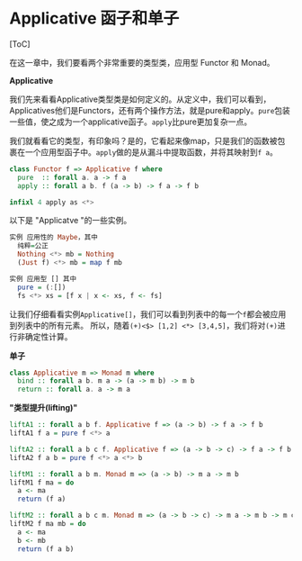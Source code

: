 
# Applicative 函子和单子

[ToC]

在这一章中，我们要看两个非常重要的类型类，应用型 Functor 和 Monad。

**Applicative**

我们先来看看Applicative类型类是如何定义的。从定义中，我们可以看到，Applicatives他们是Functors，还有两个操作方法，就是pure和apply。`pure`包装一些值，使之成为一个applicative函子。`apply`比pure更加复杂一点。

我们就看看它的类型，有印象吗？是的，它看起来像map，只是我们的函数被包裹在一个应用型函子中。`apply`做的是从漏斗中提取函数，并将其映射到`f a`。

```haskell
class Functor f => Applicative f where
  pure  :: forall a. a -> f a
  apply :: forall a b. f (a -> b) -> f a -> f b

infixl 4 apply as <*>
```

以下是 "Applicatve "的一些实例。

```haskell
实例 应用性的 Maybe，其中
  纯粹=公正
  Nothing <*> mb = Nothing
  (Just f) <*> mb = map f mb

实例 应用型 [] 其中
  pure = (:[])
  fs <*> xs = [f x | x <- xs, f <- fs]
```

让我们仔细看看实例`Applicative[]`，我们可以看到列表中的每一个`f`都会被应用到列表中的所有元素。 所以，随着`(+)<$> [1,2] <*> [3,4,5]`，我们将对`(+)`进行非确定性计算。

**单子**



```haskell
class Applicative m => Monad m where
  bind :: forall a b. m a -> (a -> m b) -> m b
  return :: forall a. a -> m a
```



**"类型提升(lifting)"**

```Haskell
liftA1 :: forall a b f. Applicative f => (a -> b) -> f a -> f b
liftA1 f a = pure f <*> a

liftA2 :: forall a b c f. Applicative f => (a -> b -> c) -> f a -> f b -> f c
liftA2 f a b = pure f <*> a <*> b

liftM1 :: forall a b m. Monad m => (a -> b) -> m a -> m b
liftM1 f ma = do
  a <- ma
  return (f a)

liftM2 :: forall a b c m. Monad m => (a -> b -> c) -> m a -> m b -> m c
liftM2 f ma mb = do
  a <- ma
  b <- mb
  return (f a b)
```
